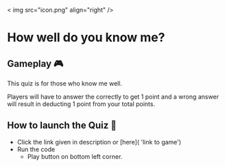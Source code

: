 < img src="icon.png" align="right" />
# How well do you know me?

## Gameplay 🎮
This quiz is for those who know me well.

Players will have to answer the correctly to get 1 point and a wrong answer will result in deducting 1 point from your total points.

## How to launch the Quiz 🚀
* Click the link given in description or [here]( 'link to game')
* Run the code
  * Play button on bottom left corner.
